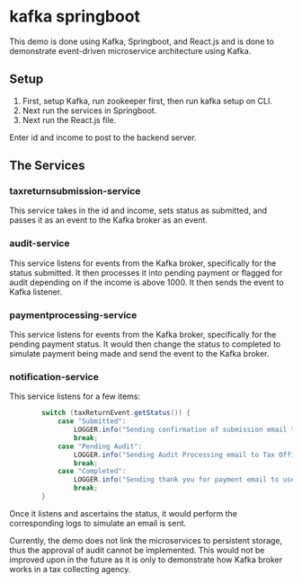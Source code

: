 # kafka springboot

This demo is done using Kafka, Springboot, and React.js and is done to demonstrate event-driven microservice architecture using Kafka.

## Setup
1. First, setup Kafka, run zookeeper first, then run kafka setup on CLI.
2. Next run the services in Springboot.
3. Next run the React.js file.

Enter id and income to post to the backend server.

## The Services
### taxreturnsubmission-service
This service takes in the id and income, sets status as submitted, and passes it as an event to the Kafka broker as an event.

### audit-service
This service listens for events from the Kafka broker, specifically for the status submitted. It then processes it into pending payment or flagged for audit depending on if the income is above 1000. It then sends the event to Kafka listener.

### paymentprocessing-service
This service listens for events from the Kafka broker, specifically for the pending payment status. It would then change the status to completed to simulate payment being made and send the event to the Kafka broker.

### notification-service
This service listens for a few items:
```java
        switch (taxReturnEvent.getStatus()) {
            case "Submitted":
                LOGGER.info("Sending confirmation of submission email to user: " + taxReturnEvent.getTaxReturn().getTaxpayerId());
                break;
            case "Pending Audit":
                LOGGER.info("Sending Audit Processing email to Tax Officer for taxpayer: " + taxReturnEvent.getTaxReturn().getTaxpayerId());
                break;
            case "Completed":
                LOGGER.info("Sending thank you for payment email to user: " + taxReturnEvent.getTaxReturn().getTaxpayerId());
                break;
        }
```
Once it listens and ascertains the status, it would perform the corresponding logs to simulate an email is sent.

Currently, the demo does not link the microservices to persistent storage, thus the approval of audit cannot be implemented. This would not be improved upon in the future as it is only to demonstrate how Kafka broker works in a tax collecting agency.
